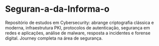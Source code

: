 # Seguran-a-da-Informa-o
Repositório de estudos em Cybersecurity: abrange criptografia clássica e moderna, infraestrutura PKI, protocolos de autenticação, segurança em redes e aplicações, análise de malware, resposta a incidentes e forense digital. Journey completa na área de segurança.
